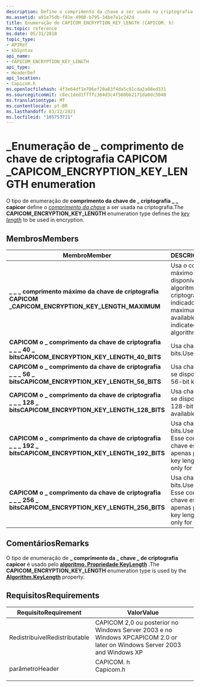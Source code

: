 ```yaml
---
description: Define o comprimento da chave a ser usada na criptografia.
ms.assetid: a91e75db-f81e-4908-b795-34be7a1c242d
title: Enumeração de CAPICOM_ENCRYPTION_KEY_LENGTH (CAPICOM. h)
ms.topic: reference
ms.date: 05/31/2018
topic_type:
- APIRef
- kbSyntax
api_name:
- CAPICOM_ENCRYPTION_KEY_LENGTH
api_type:
- HeaderDef
api_location:
- Capicom.h
ms.openlocfilehash: 4f3e64df1e706ef20a83f4da5c81cda2a08ed331
ms.sourcegitcommit: c8ec1ded1ffffc364d3c4f560bb2171da0dc5040
ms.translationtype: MT
ms.contentlocale: pt-BR
ms.lasthandoff: 03/22/2021
ms.locfileid: "105753721"
---
```

# <a name="capicom_encryption_key_length-enumeration"></a><span data-ttu-id="194fa-103">\_Enumeração de \_ comprimento de chave de criptografia CAPICOM \_</span><span class="sxs-lookup"><span data-stu-id="194fa-103">CAPICOM\_ENCRYPTION\_KEY\_LENGTH enumeration</span></span>

<span data-ttu-id="194fa-104">O tipo de enumeração de **comprimento da chave de \_ criptografia \_ \_ capicor** define o [*comprimento da chave*](../secgloss/k-gly.md) a ser usada na criptografia.</span><span class="sxs-lookup"><span data-stu-id="194fa-104">The **CAPICOM\_ENCRYPTION\_KEY\_LENGTH** enumeration type defines the [*key length*](../secgloss/k-gly.md) to be used in encryption.</span></span>

## <a name="members"></a><span data-ttu-id="194fa-105">Membros</span><span class="sxs-lookup"><span data-stu-id="194fa-105">Members</span></span>



| <span data-ttu-id="194fa-106">Membro</span><span class="sxs-lookup"><span data-stu-id="194fa-106">Member</span></span>                                          | <span data-ttu-id="194fa-107">DESCRIÇÃO</span><span class="sxs-lookup"><span data-stu-id="194fa-107">Description</span></span>                                                                               | <span data-ttu-id="194fa-108">Valor</span><span class="sxs-lookup"><span data-stu-id="194fa-108">Value</span></span>     |
|-------------------------------------------------|-------------------------------------------------------------------------------------------|-----------|
| <span data-ttu-id="194fa-109">**\_ \_ \_ comprimento máximo da chave de criptografia CAPICOM \_**</span><span class="sxs-lookup"><span data-stu-id="194fa-109">**CAPICOM\_ENCRYPTION\_KEY\_LENGTH\_MAXIMUM**</span></span>   | <span data-ttu-id="194fa-110">Usa o comprimento máximo de chave disponível com o algoritmo de criptografia indicado.</span><span class="sxs-lookup"><span data-stu-id="194fa-110">Uses the maximum key length available with the indicated encryption algorithm.</span></span><br/> | <span data-ttu-id="194fa-111">0</span><span class="sxs-lookup"><span data-stu-id="194fa-111">0</span></span>         |
| <span data-ttu-id="194fa-112">**CAPICOM o \_ comprimento da chave de criptografia \_ \_ \_ 40 \_ bits**</span><span class="sxs-lookup"><span data-stu-id="194fa-112">**CAPICOM\_ENCRYPTION\_KEY\_LENGTH\_40\_BITS**</span></span>  | <span data-ttu-id="194fa-113">Usa chaves de 40 bits.</span><span class="sxs-lookup"><span data-stu-id="194fa-113">Uses 40-bit keys.</span></span><br/>                                                              | <span data-ttu-id="194fa-114">1</span><span class="sxs-lookup"><span data-stu-id="194fa-114">1</span></span>         |
| <span data-ttu-id="194fa-115">**CAPICOM o \_ comprimento da chave de criptografia \_ \_ \_ 56 \_ bits**</span><span class="sxs-lookup"><span data-stu-id="194fa-115">**CAPICOM\_ENCRYPTION\_KEY\_LENGTH\_56\_BITS**</span></span>  | <span data-ttu-id="194fa-116">Usa chaves de 56 bits, se disponíveis.</span><span class="sxs-lookup"><span data-stu-id="194fa-116">Uses 56-bit keys if available.</span></span><br/>                                                 | <span data-ttu-id="194fa-117">2</span><span class="sxs-lookup"><span data-stu-id="194fa-117">2</span></span>         |
| <span data-ttu-id="194fa-118">**CAPICOM o \_ comprimento da chave de criptografia \_ \_ \_ 128 \_ bits**</span><span class="sxs-lookup"><span data-stu-id="194fa-118">**CAPICOM\_ENCRYPTION\_KEY\_LENGTH\_128\_BITS**</span></span> | <span data-ttu-id="194fa-119">Usa chaves de 128 bits, se disponíveis.</span><span class="sxs-lookup"><span data-stu-id="194fa-119">Uses 128-bit keys if available.</span></span><br/>                                                | <span data-ttu-id="194fa-120">3</span><span class="sxs-lookup"><span data-stu-id="194fa-120">3</span></span>         |
| <span data-ttu-id="194fa-121">**CAPICOM o \_ comprimento da chave de criptografia \_ \_ \_ 192 \_ bits**</span><span class="sxs-lookup"><span data-stu-id="194fa-121">**CAPICOM\_ENCRYPTION\_KEY\_LENGTH\_192\_BITS**</span></span> | <span data-ttu-id="194fa-122">Usa chaves de 192 bits.</span><span class="sxs-lookup"><span data-stu-id="194fa-122">Uses 192-bit keys.</span></span> <span data-ttu-id="194fa-123">Esse comprimento de chave está disponível apenas para AES.</span><span class="sxs-lookup"><span data-stu-id="194fa-123">This key length is available only for AES.</span></span><br/>                  | <span data-ttu-id="194fa-124">4//v 2.0</span><span class="sxs-lookup"><span data-stu-id="194fa-124">4 // v2.0</span></span> |
| <span data-ttu-id="194fa-125">**CAPICOM o \_ comprimento da chave de criptografia \_ \_ \_ 256 \_ bits**</span><span class="sxs-lookup"><span data-stu-id="194fa-125">**CAPICOM\_ENCRYPTION\_KEY\_LENGTH\_256\_BITS**</span></span> | <span data-ttu-id="194fa-126">Usa chaves de 256 bits.</span><span class="sxs-lookup"><span data-stu-id="194fa-126">Uses 256-bit keys.</span></span> <span data-ttu-id="194fa-127">Esse comprimento de chave está disponível apenas para AES.</span><span class="sxs-lookup"><span data-stu-id="194fa-127">This key length is available only for AES.</span></span><br/>                  | <span data-ttu-id="194fa-128">5//v 2.0</span><span class="sxs-lookup"><span data-stu-id="194fa-128">5 // v2.0</span></span> |



## <a name="remarks"></a><span data-ttu-id="194fa-129">Comentários</span><span class="sxs-lookup"><span data-stu-id="194fa-129">Remarks</span></span>

<span data-ttu-id="194fa-130">O tipo de enumeração de **\_ comprimento da \_ chave \_ de criptografia capicor** é usado pelo [**algoritmo. Propriedade KeyLength**](algorithm-keylength.md) .</span><span class="sxs-lookup"><span data-stu-id="194fa-130">The **CAPICOM\_ENCRYPTION\_KEY\_LENGTH** enumeration type is used by the [**Algorithm.KeyLength**](algorithm-keylength.md) property.</span></span>

## <a name="requirements"></a><span data-ttu-id="194fa-131">Requisitos</span><span class="sxs-lookup"><span data-stu-id="194fa-131">Requirements</span></span>



| <span data-ttu-id="194fa-132">Requisito</span><span class="sxs-lookup"><span data-stu-id="194fa-132">Requirement</span></span> | <span data-ttu-id="194fa-133">Valor</span><span class="sxs-lookup"><span data-stu-id="194fa-133">Value</span></span> |
|----------------------------|--------------------------------------------------------------------------------------|
| <span data-ttu-id="194fa-134">Redistribuível</span><span class="sxs-lookup"><span data-stu-id="194fa-134">Redistributable</span></span><br/> | <span data-ttu-id="194fa-135">CAPICOM 2,0 ou posterior no Windows Server 2003 e no Windows XP</span><span class="sxs-lookup"><span data-stu-id="194fa-135">CAPICOM 2.0 or later on Windows Server 2003 and Windows XP</span></span><br/>                |
| <span data-ttu-id="194fa-136">parâmetro</span><span class="sxs-lookup"><span data-stu-id="194fa-136">Header</span></span><br/>          | <dl> <span data-ttu-id="194fa-137"><dt>CAPICOM. h</dt></span><span class="sxs-lookup"><span data-stu-id="194fa-137"><dt>Capicom.h</dt></span></span> </dl> |



 

 
